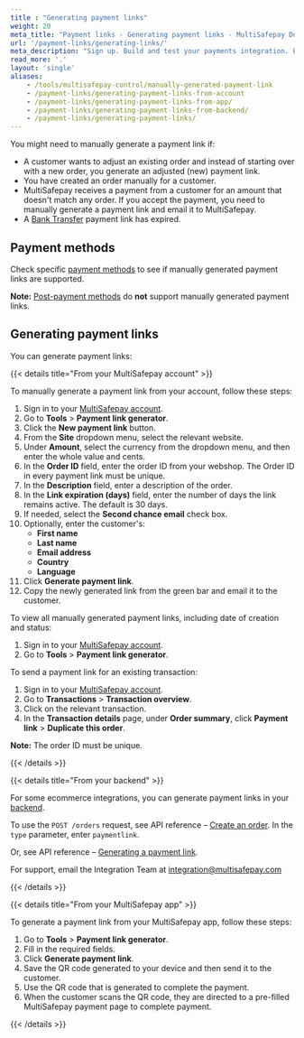 ```yaml
---
title : "Generating payment links"
weight: 20
meta_title: "Payment links - Generating payment links - MultiSafepay Docs"
url: '/payment-links/generating-links/'
meta_description: "Sign up. Build and test your payments integration. Explore our products and services. Use our API reference, SDKs, and wrappers. Get support."
read_more: '.'
layout: 'single'
aliases:
    - /tools/multisafepay-control/manually-generated-payment-link
    - /payment-links/generating-payment-links-from-account
    - /payment-links/generating-payment-links-from-app/
    - /payment-links/generating-payment-links-from-backend/
    - /payment-links/generating-payment-links/
---
```


You might need to manually generate a payment link if:

- A customer wants to adjust an existing order and instead of starting over with a new order, you generate an adjusted (new) payment link.
- You have created an order manually for a customer.
- MultiSafepay receives a payment from a customer for an amount that doesn't match any order. If you accept the payment, you need to manually generate a payment link and email it to MultiSafepay.
- A [Bank Transfer](/payments/methods/banks/bank-transfer/) payment link has expired.

## Payment methods

Check specific [payment methods](/payments/methods/) to see if manually generated payment links are supported.

**Note:** [Post-payment methods](/payments/methods/billing-suite/) do **not** support manually generated payment links.

## Generating payment links

You can generate payment links:

{{< details title="From your MultiSafepay account" >}}

To manually generate a payment link from your account, follow these steps:

1. Sign in to your [MultiSafepay account](https://merchant.multisafepay.com).
2. Go to **Tools** > **Payment link generator**.
3. Click the **New payment link** button.
4. From the **Site** dropdown menu, select the relevant website.
5. Under **Amount**, select the currency from the dropdown menu, and then enter the whole value and cents.
6. In the **Order ID** field, enter the order ID from your webshop. The Order ID in every payment link must be unique.
7. In the **Description** field, enter a description of the order. 
8. In the **Link expiration (days)** field, enter the number of days the link remains active. The default is 30 days.
9. If needed, select the **Second chance email** check box. 
10. Optionally, enter the customer's:  
    - **First name**
    - **Last name**
    - **Email address**
    - **Country**
    - **Language**
11. Click **Generate payment link**.
12. Copy the newly generated link from the green bar and email it to the customer.

To view all manually generated payment links, including date of creation and status:

1. Sign in to your [MultiSafepay account](https://merchant.multisafepay.com).
2. Go to **Tools** > **Payment link generator**.

To send a payment link for an existing transaction:

1. Sign in to your [MultiSafepay account](https://merchant.multisafepay.com).
2. Go to **Transactions** > **Transaction overview**.
3. Click on the relevant transaction.
4. In the **Transaction details** page, under **Order summary**, click **Payment link** > **Duplicate this order**.

**Note:** The order ID must be unique.

{{< /details >}}

{{< details title="From your backend" >}}

For some ecommerce integrations, you can generate payment links in your [backend](/getting-started/glossary/#backend).

To use the `POST /orders` request, see API reference – [Create an order](https://docs.multisafepay.com/api/#create-an-order). In the `type` parameter, enter `paymentlink`. 

Or, see API reference – [Generating a payment link](/api/#generate-payment-links).

For support, email the Integration Team at <integration@multisafepay.com>

{{< /details >}}

{{< details title="From your MultiSafepay app" >}}

To generate a payment link from your MultiSafepay app, follow these steps:

1. Go to **Tools** > **Payment link generator**.
2. Fill in the required fields.
3. Click **Generate payment link**.
4. Save the QR code generated to your device and then send it to the customer. 
5. Use the QR code that is generated to complete the payment.
6. When the customer scans the QR code, they are directed to a pre-filled MultiSafepay payment page to complete payment.

{{< /details >}}
